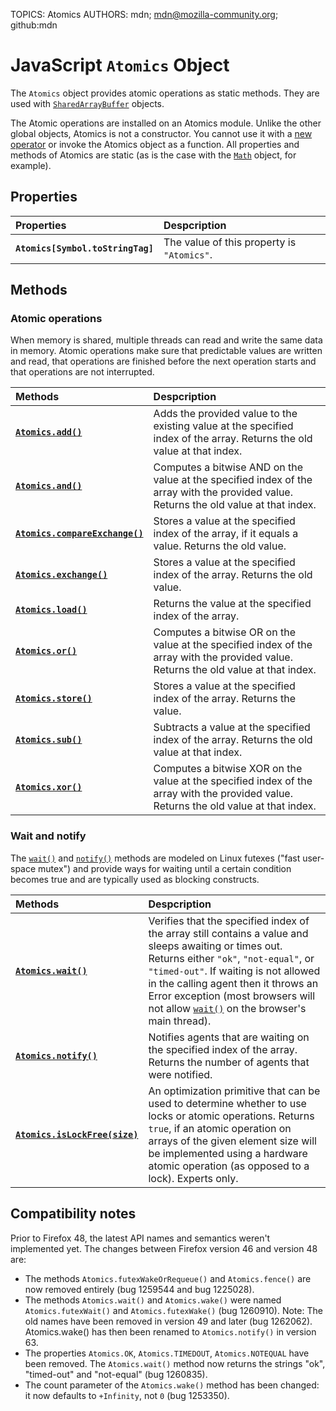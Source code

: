 TOPICS: Atomics
AUTHORS: mdn; mdn@mozilla-community.org; github:mdn

# JavaScript `Atomics` Object

The `Atomics` object provides atomic operations as static methods.
They are used with [`SharedArrayBuffer`](/en/webfrontend/SharedArrayBuffer) objects.

The Atomic operations are installed on an Atomics module.
Unlike the other global objects, Atomics is not a constructor.
You cannot use it with a
[new operator](/en/webfrontend/new_operator) or invoke the Atomics object as a function.
All properties and methods of Atomics are static (as is the case with the
[`Math`](/en/webfrontend/Math) object, for example).

## Properties

| Properties | Despcription |
| :-- | :-- |
|**`Atomics[Symbol.toStringTag]`**|The value of this property is `"Atomics"`.|

## Methods

### Atomic operations

When memory is shared, multiple threads can read and write the same data in memory.
Atomic operations make sure that predictable values are written and read,
that operations are finished before the next operation starts and that operations are not interrupted.

| Methods | Despcription |
| :-- | :-- |
|**[`Atomics.add()`](/en/webfrontend/Atomics.add)**| Adds the provided value to the existing value at the specified index of the array. Returns the old value at that index.|
|**[`Atomics.and()`](/en/webfrontend/Atomics.and)**| Computes a bitwise AND on the value at the specified index of the array with the provided value. Returns the old value at that index.|
|**[`Atomics.compareExchange()`](/en/webfrontend/Atomics.compareExchange)**| Stores a value at the specified index of the array, if it equals a value. Returns the old value.|
|**[`Atomics.exchange()`](/en/webfrontend/Atomics.exchange)**| Stores a value at the specified index of the array. Returns the old value.|
|**[`Atomics.load()`](/en/webfrontend/Atomics.load)**| Returns the value at the specified index of the array.|
|**[`Atomics.or()`](/en/webfrontend/Atomics.or)**| Computes a bitwise OR on the value at the specified index of the array with the provided value. Returns the old value at that index.|
|**[`Atomics.store()`](/en/webfrontend/Atomics.store)**| Stores a value at the specified index of the array. Returns the value.|
|**[`Atomics.sub()`](/en/webfrontend/Atomics.sub)**| Subtracts a value at the specified index of the array. Returns the old value at that index.|
|**[`Atomics.xor()`](/en/webfrontend/Atomics.xor)**| Computes a bitwise XOR on the value at the specified index of the array with the provided value. Returns the old value at that index.|

### Wait and notify

The [`wait()`](/en/webfrontend/Atomics.wait) and [`notify()`](/en/webfrontend/Atomics.notify) methods
are modeled on Linux futexes ("fast user-space mutex") and provide ways for waiting until a certain
condition becomes true and are typically used as blocking constructs.

| Methods | Despcription |
| :-- | :-- |
|**[`Atomics.wait()`](/en/webfrontend/Atomics.wait)**| Verifies that the specified index of the array still contains a value and sleeps awaiting or times out. Returns either `"ok"`, `"not-equal"`, or `"timed-out"`. If waiting is not allowed in the calling agent then it throws an Error exception (most browsers will not allow [`wait()`](/en/webfrontend/Atomics.wait) on the browser's main thread).|
|**[`Atomics.notify()`](/en/webfrontend/Atomics.notify)**| Notifies agents that are waiting on the specified index of the array. Returns the number of agents that were notified.|
|**[`Atomics.isLockFree(size)`](/en/webfrontend/Atomics.isLockFree)**| An optimization primitive that can be used to determine whether to use locks or atomic operations. Returns `true`, if an atomic operation on arrays of the given element size will be implemented using a hardware atomic operation (as opposed to a lock). Experts only.|

## Compatibility notes

Prior to Firefox 48, the latest API names and semantics weren't implemented yet.
The changes between Firefox version 46 and version 48 are:

- The methods `Atomics.futexWakeOrRequeue()` and `Atomics.fence()` are now removed entirely
  (bug 1259544 and bug 1225028).
- The methods `Atomics.wait()` and `Atomics.wake()` were named `Atomics.futexWait()`
  and `Atomics.futexWake()` (bug 1260910). Note: The old names have been removed in version 49
  and later (bug 1262062). Atomics.wake() has then been renamed to `Atomics.notify()` in version 63.
- The properties `Atomics.OK`, `Atomics.TIMEDOUT`, `Atomics.NOTEQUAL` have been removed.
  The `Atomics.wait()` method now returns the strings "ok", "timed-out" and "not-equal" (bug 1260835).
- The count parameter of the `Atomics.wake()` method has been changed: it now defaults to `+Infinity`,
  not `0` (bug 1253350).
